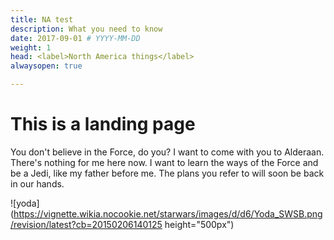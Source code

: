 ```yaml
---
title: NA test
description: What you need to know
date: 2017-09-01 # YYYY-MM-DD
weight: 1
head: <label>North America things</label>
alwaysopen: true

---
```


# This is a landing page

You don't believe in the Force, do you? I want to come with you to Alderaan. There's nothing for me here now. I want to learn the ways of the Force and be a Jedi, like my father before me. The plans you refer to will soon be back in our hands.

![yoda](https://vignette.wikia.nocookie.net/starwars/images/d/d6/Yoda_SWSB.png/revision/latest?cb=20150206140125 height="500px")